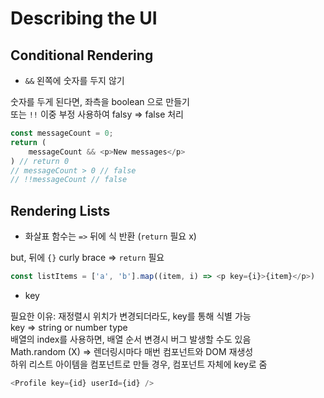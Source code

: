 # Describing the UI

## Conditional Rendering

- `&&` 왼쪽에 숫자를 두지 않기

숫자를 두게 된다면, 좌측을 boolean 으로 만들기  
또는 `!!` 이중 부정 사용하여 falsy => false 처리

```javascript
const messageCount = 0;
return (
    messageCount && <p>New messages</p>
) // return 0
// messageCount > 0 // false
// !!messageCount // false
```

## Rendering Lists

- 화살표 함수는 `=>` 뒤에 식 반환 (`return` 필요 x)

but, 뒤에 `{}` curly brace => `return` 필요

```javascript
const listItems = ['a', 'b'].map((item, i) => <p key={i}>{item}</p>)
```

- key

필요한 이유: 재정렬시 위치가 변경되더라도, key를 통해 식별 가능  
key =>  string or number type  
배열의 index를 사용하면, 배열 순서 변경시 버그 발생할 수도 있음  
Math.random (X) => 렌더링시마다 매번 컴포넌트와 DOM 재생성  
하위 리스트 아이템을 컴포넌트로 만들 경우, 컴포넌트 자체에 key로 줌
```javascript
<Profile key={id} userId={id} />
```